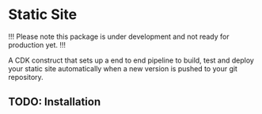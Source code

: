 # Static Site

!!! Please note this package is under development and not ready for production yet. !!!

A CDK construct that sets up a end to end pipeline to build, test and deploy 
your static site automatically when a new version is pushed to your git repository.

## TODO: Installation